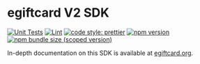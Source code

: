 # egiftcard V2 SDK

[![Unit Tests](https://github.com/egiftcard/egiftcard-v2-sdk/workflows/Unit%20Tests/badge.svg)](https://github.com/egiftcard/egiftcard-v2-sdk/actions?query=workflow%3A%22Unit+Tests%22)
[![Lint](https://github.com/egiftcard/egiftcard-v2-sdk/workflows/Lint/badge.svg)](https://github.com/egiftcard/egiftcard-v2-sdk/actions?query=workflow%3ALint)
[![code style: prettier](https://img.shields.io/badge/code_style-prettier-ff69b4.svg?style=flat-square)](https://github.com/prettier/prettier)
[![npm version](https://img.shields.io/npm/v/@egiftcard/v2-sdk/latest.svg)](https://www.npmjs.com/package/@egiftcard/v2-sdk/v/latest)
[![npm bundle size (scoped version)](https://img.shields.io/bundlephobia/minzip/@egiftcard/v2-sdk/latest.svg)](https://bundlephobia.com/result?p=@egiftcard/v2-sdk@latest)

In-depth documentation on this SDK is available at [egiftcard.org](https://egiftcard.org/docs/v2/SDK/getting-started/).
